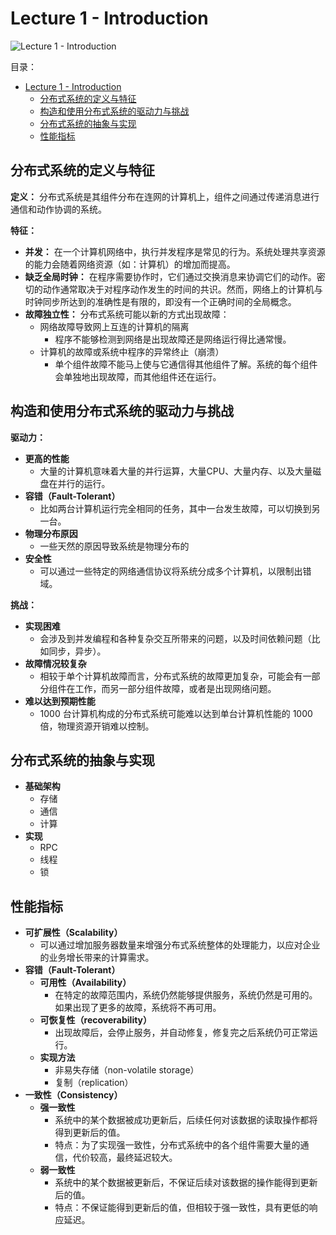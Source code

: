 # Lecture 1 - Introduction

![Lecture 1 - Introduction](https://yulan-img-work.oss-cn-beijing.aliyuncs.com/img/202203051834678.png)

目录：

- [Lecture 1 - Introduction](#lecture-1---introduction)
  - [分布式系统的定义与特征](#分布式系统的定义与特征)
  - [构造和使用分布式系统的驱动力与挑战](#构造和使用分布式系统的驱动力与挑战)
  - [分布式系统的抽象与实现](#分布式系统的抽象与实现)
  - [性能指标](#性能指标)

## 分布式系统的定义与特征

**定义：** 分布式系统是其组件分布在连网的计算机上，组件之间通过传递消息进行通信和动作协调的系统。

**特征：**

* **并发：** 在一个计算机网络中，执行并发程序是常见的行为。系统处理共享资源的能力会随着网络资源（如：计算机）的增加而提高。
* **缺乏全局时钟：** 在程序需要协作时，它们通过交换消息来协调它们的动作。密切的动作通常取决于对程序动作发生的时间的共识。然而，网络上的计算机与时钟同步所达到的准确性是有限的，即没有一个正确时间的全局概念。
* **故障独立性：** 分布式系统可能以新的方式出现故障：
  * 网络故障导致网上互连的计算机的隔离
    * 程序不能够检测到网络是出现故障还是网络运行得比通常慢。
  * 计算机的故障或系统中程序的异常终止（崩溃）
    * 单个组件故障不能马上使与它通信得其他组件了解。系统的每个组件会单独地出现故障，而其他组件还在运行。

## 构造和使用分布式系统的驱动力与挑战

**驱动力：**

* **更高的性能**
  * 大量的计算机意味着大量的并行运算，大量CPU、大量内存、以及大量磁盘在并行的运行。
* **容错（Fault-Tolerant）**
  * 比如两台计算机运行完全相同的任务，其中一台发生故障，可以切换到另一台。
* **物理分布原因**
  * 一些天然的原因导致系统是物理分布的
* **安全性**
  * 可以通过一些特定的网络通信协议将系统分成多个计算机，以限制出错域。

**挑战：**

* **实现困难**
  * 会涉及到并发编程和各种复杂交互所带来的问题，以及时间依赖问题（比如同步，异步）。
* **故障情况较复杂**
  * 相较于单个计算机故障而言，分布式系统的故障更加复杂，可能会有一部分组件在工作，而另一部分组件故障，或者是出现网络问题。
* **难以达到预期性能**
  * 1000 台计算机构成的分布式系统可能难以达到单台计算机性能的 1000 倍，物理资源开销难以控制。

## 分布式系统的抽象与实现

* **基础架构**
  * 存储
  * 通信
  * 计算
* **实现**
  * RPC
  * 线程
  * 锁

## 性能指标

* **可扩展性（Scalability）**
  * 可以通过增加服务器数量来增强分布式系统整体的处理能力，以应对企业的业务增长带来的计算需求。
* **容错（Fault-Tolerant）**
  * **可用性（Availability）**
    * 在特定的故障范围内，系统仍然能够提供服务，系统仍然是可用的。如果出现了更多的故障，系统将不再可用。
  * **可恢复性（recoverability）**
    * 出现故障后，会停止服务，并自动修复，修复完之后系统仍可正常运行。
  * **实现方法**
    * 非易失存储（non-volatile storage）
    * 复制（replication）
* **一致性（Consistency）**
  * **强一致性**
    * 系统中的某个数据被成功更新后，后续任何对该数据的读取操作都将得到更新后的值。
    * 特点：为了实现强一致性，分布式系统中的各个组件需要大量的通信，代价较高，最终延迟较大。
  * **弱一致性**
    * 系统中的某个数据被更新后，不保证后续对该数据的操作能得到更新后的值。
    * 特点：不保证能得到更新后的值，但相较于强一致性，具有更低的响应延迟。
